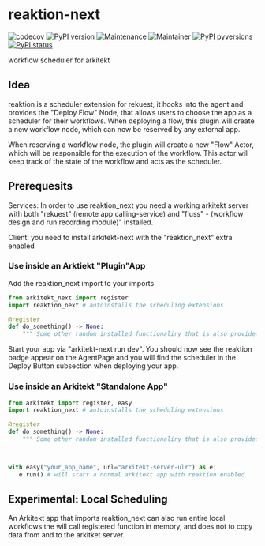 # reaktion-next

[![codecov](https://codecov.io/gh/arkitektio/omero-ark/branch/master/graph/badge.svg?token=UGXEA2THBV)](https://codecov.io/gh/arkitektio/arkitektio)
[![PyPI version](https://badge.fury.io/py/rekuest_next.svg)](https://pypi.org/project/rekuest/)
[![Maintenance](https://img.shields.io/badge/Maintained%3F-yes-green.svg)](https://pypi.org/project/rekuest/)
![Maintainer](https://img.shields.io/badge/maintainer-jhnnsrs-blue)
[![PyPI pyversions](https://img.shields.io/pypi/pyversions/rekuest_next.svg)](https://pypi.python.org/pypi/rekuest/)
[![PyPI status](https://img.shields.io/pypi/status/rekuest_next.svg)](https://pypi.python.org/pypi/rekuest/)

workflow scheduler  for arkitekt

## Idea

reaktion is a scheduler extension for rekuest, it hooks into the agent and provides the "Deploy Flow" Node, that allows users to
choose the app as a scheduler for their workflows. When deploying a flow, this plugin will create a new workflow node, which can
now be reserved by any external app.

When reserving a workflow node, the plugin will create a new "Flow" Actor, which will be responsible for the execution of the
workflow. This actor will keep track of the state of the workflow and acts as the scheduler.

## Prerequesits

Services: In order to use reaktion_next you need a working arkitekt server with both "rekuest" (remote app calling-service) and "fluss" -
(workflow design and run recording module)" installed.

Client: you need to install arkitekt-next with the "reaktion_next" extra enabled

### Use inside an Arktiekt "Plugin"App

Add the reaktion_next import to your imports

```python
from arkitekt_next import register
import reaktion_next # autoinstalls the scheduling extensions

@register
def do_something() -> None:
    """ Some other random installed functionaliry that is also provided """

```

Start your app via "arkitekt-next run dev". You should now see the
reaktion badge appear on the AgentPage and you will find the scheduler
in the Deploy Button subsection when deploying your app.

### Use inside an Arkitekt "Standalone App"

```python
from arkitekt import register, easy
import reaktion_next # autoinstalls the scheduling extensions

@register
def do_something() -> None:
    """ Some other random installed functionaliry that is also provided """



with easy("your_app_name", url="arkitekt-server-ulr") as e:
   e.run() # will start a normal arkitekt app with reaktion enabled

```

## Experimental: Local Scheduling

An Arkitekt app that imports reaktion_next can also run entire local workflows
the will call registered function in memory, and does not to copy data from and
to the arkitket server.
